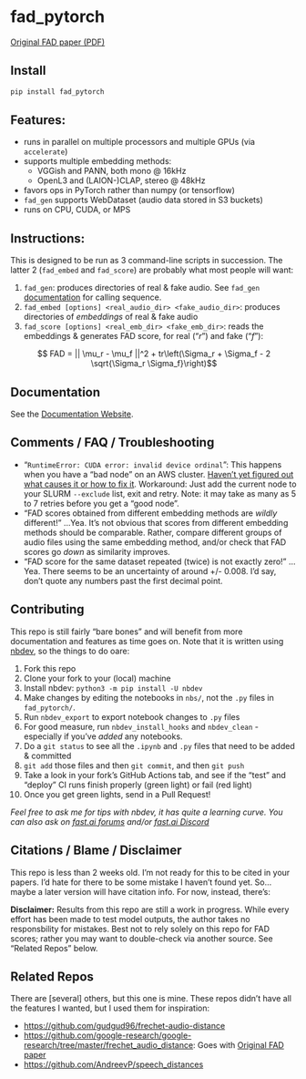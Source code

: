 fad_pytorch
================

<!-- WARNING: THIS FILE WAS AUTOGENERATED! DO NOT EDIT! -->

[Original FAD paper (PDF)](https://arxiv.org/pdf/1812.08466.pdf)

## Install

``` sh
pip install fad_pytorch
```

## Features:

- runs in parallel on multiple processors and multiple GPUs (via
  `accelerate`)
- supports multiple embedding methods:
  - VGGish and PANN, both mono @ 16kHz
  - OpenL3 and (LAION-)CLAP, stereo @ 48kHz
- favors ops in PyTorch rather than numpy (or tensorflow)
- `fad_gen` supports WebDataset (audio data stored in S3 buckets)
- runs on CPU, CUDA, or MPS

## Instructions:

This is designed to be run as 3 command-line scripts in succession. The
latter 2 (`fad_embed` and `fad_score`) are probably what most people
will want:

1.  `fad_gen`: produces directories of real & fake audio. See `fad_gen`
    [documentation](https://drscotthawley.github.io/fad_pytorch/fad_gen.html)
    for calling sequence.
2.  `fad_embed [options] <real_audio_dir> <fake_audio_dir>`: produces
    directories of *embeddings* of real & fake audio
3.  `fad_score [options] <real_emb_dir> <fake_emb_dir>`: reads the
    embeddings & generates FAD score, for real (“$r$”) and fake (“$f$”):

$$ FAD = || \mu_r - \mu_f ||^2 + tr\left(\Sigma_r + \Sigma_f - 2 \sqrt{\Sigma_r \Sigma_f}\right)$$

## Documentation

See the [Documentation
Website](https://drscotthawley.github.io/fad_pytorch/).

## Comments / FAQ / Troubleshooting

- “`RuntimeError: CUDA error: invalid device ordinal`”: This happens
  when you have a “bad node” on an AWS cluster. [Haven’t yet figured out
  what causes it or how to fix
  it](https://discuss.huggingface.co/t/solved-accelerate-accelerator-cuda-error-invalid-device-ordinal/21509/1).
  Workaround: Just add the current node to your SLURM `--exclude` list,
  exit and retry. Note: it may take as many as 5 to 7 retries before you
  get a “good node”.
- “FAD scores obtained from different embedding methods are *wildly*
  different!” …Yea. It’s not obvious that scores from different
  embedding methods should be comparable. Rather, compare different
  groups of audio files using the same embedding method, and/or check
  that FAD scores go *down* as similarity improves.
- “FAD score for the same dataset repeated (twice) is not exactly zero!”
  …Yea. There seems to be an uncertainty of around +/- 0.008. I’d say,
  don’t quote any numbers past the first decimal point.

## Contributing

This repo is still fairly “bare bones” and will benefit from more
documentation and features as time goes on. Note that it is written
using [nbdev](https://nbdev.fast.ai/), so the things to do oare:

1.  Fork this repo
2.  Clone your fork to your (local) machine
3.  Install nbdev: `python3 -m pip install -U nbdev`
4.  Make changes by editing the notebooks in `nbs/`, not the `.py` files
    in `fad_pytorch/`.
5.  Run `nbdev_export` to export notebook changes to `.py` files
6.  For good measure, run `nbdev_install_hooks` and `nbdev_clean` -
    especially if you’ve *added* any notebooks.
7.  Do a `git status` to see all the `.ipynb` and `.py` files that need
    to be added & committed
8.  `git add` those files and then `git commit`, and then `git push`
9.  Take a look in your fork’s GitHub Actions tab, and see if the “test”
    and “deploy” CI runs finish properly (green light) or fail (red
    light)
10. Once you get green lights, send in a Pull Request!

*Feel free to ask me for tips with nbdev, it has quite a learning curve.
You can also ask on [fast.ai forums](https://forums.fast.ai/) and/or
[fast.ai
Discord](https://discord.com/channels/689892369998676007/887694559952400424)*

## Citations / Blame / Disclaimer

This repo is less than 2 weeks old. I’m not ready for this to be cited
in your papers. I’d hate for there to be some mistake I haven’t found
yet. So… maybe a later version will have citation info. For now,
instead, there’s:

**Disclaimer:** Results from this repo are still a work in progress.
While every effort has been made to test model outputs, the author takes
no responsbility for mistakes. Best not to rely solely on this repo for
FAD scores; rather you may want to double-check via another source. See
“Related Repos” below.

## Related Repos

There are \[several\] others, but this one is mine. These repos didn’t
have all the features I wanted, but I used them for inspiration:

- https://github.com/gudgud96/frechet-audio-distance
- https://github.com/google-research/google-research/tree/master/frechet_audio_distance:
  Goes with [Original FAD paper](https://arxiv.org/pdf/1812.08466.pdf)
- https://github.com/AndreevP/speech_distances
